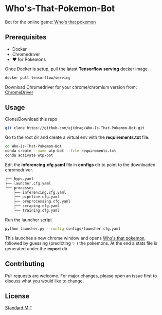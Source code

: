 # Who's-That-Pokemon-Bot

Bot for the online game: [Who's that pokemon](https://gearoid.me/pokemon/)

## Prerequisites
* Docker
* Chromedriver
* :heart: for Pokemons

Once Docker is setup, pull the latest **Tensorflow serving** docker image.
```bash
docker pull tensorflow/serving
```
Download Chromedriver for your chrome/chromium version from: [ChromeDriver](https://chromedriver.chromium.org/downloads)


## Usage

Clone/Download this repo 
```bash
git clone https://github.com/ajkdrag/Who-Is-That-Pokemon-Bot.git
```
Go to the root dir and create a virtual env with the **requirements.txt** file.

```bash
cd Who-Is-That-Pokemon-Bot
conda create --name wtp-bot --file requirements.txt
conda activate wtp-bot
```
Edit the **inferencing.cfg.yaml** file in **configs** dir to point to the downloaded chromedriver.
```bash
├── hyps.yaml
├── launcher.cfg.yaml
└── processes
    ├── inferencing.cfg.yaml
    ├── pipeline.cfg.yaml
    ├── preprocessing.cfg.yaml
    ├── scraping.cfg.yaml
    └── training.cfg.yaml
```

Run the launcher script
```bash
python launcher.py --config configs/launcher.cfg.yaml
```
This launches a new chrome window and opens [Who's that pokemon](https://gearoid.me/pokemon/), followed by guessing (predicting :sparkles: ) the pokemons. At the end a stats file is generated under the **export** dir.


## Contributing
Pull requests are welcome. For major changes, please open an issue first to discuss what you would like to change.

## License
[Standard MIT](https://choosealicense.com/licenses/mit/)

